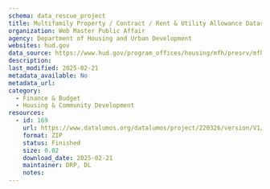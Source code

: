 ```yaml
---
schema: data_rescue_project 
title: Multifamily Property / Contract / Rent & Utility Allowance Datasets (HUD.GOV)
organization: Web Master Public Affair
agency: Department of Housing and Urban Development
websites: hud.gov
data_source: https://www.hud.gov/program_offices/housing/mfh/presrv/mfhpreservation
description: 
last_modified: 2025-02-21
metadata_available: No
metadata_url: 
category:
  - Finance & Budget 
  - Housing & Community Development 
resources:
  - id: 169
    url: https://www.datalumos.org/datalumos/project/220326/version/V1/view
    format: ZIP
    status: Finished
    size: 0.02
    download_date: 2025-02-21
    maintainer: DRP, DL
    notes: 
---
```

